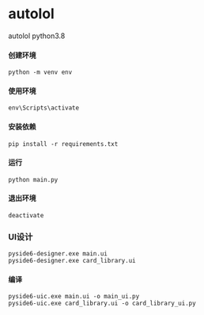 # autolol
autolol python3.8

#### 创建环境

`python -m venv env`

#### 使用环境

`env\Scripts\activate`

#### 安装依赖

`pip install -r requirements.txt`

#### 运行

`python main.py`

#### 退出环境

`deactivate`

### UI设计

```
pyside6-designer.exe main.ui
pyside6-designer.exe card_library.ui
```

#### 编译

```
pyside6-uic.exe main.ui -o main_ui.py
pyside6-uic.exe card_library.ui -o card_library_ui.py
```

